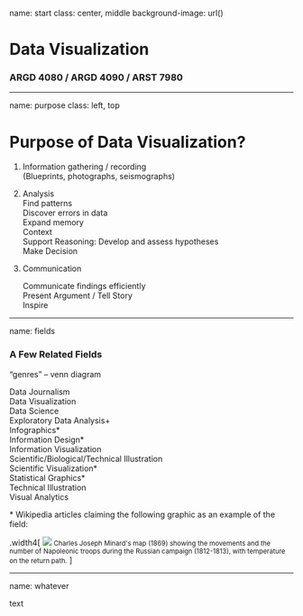 name: start
class: center, middle
background-image: url()

# Data Visualization
                
### ARGD 4080 / ARGD 4090 / ARST 7980
        
---
name: purpose
class: left, top

        
# Purpose of Data Visualization?
        
1. Information gathering / recording  	(Blueprints, photographs, seismographs)2. Analysis   	Find patterns  	Discover errors in data   	Expand memory  	Context  	Support Reasoning: Develop and assess hypotheses  	Make Decision  3. Communication	Communicate findings efficiently  	Present Argument / Tell Story  	Inspire        

---
name: fields

### A Few Related Fields“genres” – venn diagramData Journalism  
Data Visualization  Data Science  Exploratory Data Analysis+  Infographics\*  Information Design*  Information Visualization  Scientific/Biological/Technical Illustration  Scientific Visualization*  Statistical Graphics*  
Technical Illustration  Visual Analytics   \* Wikipedia articles claiming the following graphic as an example of the field:

.width4[
![](https://upload.wikimedia.org/wikipedia/commons/5/5f/Minard%27s_Map_%28vectorized%29.svg)
<small>Charles Joseph Minard's map (1869) showing the movements and the number of Napoleonic troops during the Russian campaign (1812-1813), with temperature on the return path.</small>
]

---
name: whatever

text
